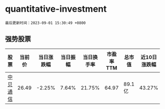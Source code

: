 # quantitative-investment

`最后更新时间：2023-09-01 15:30:49 +0800`

## 强势股票

|股票|当前价|当日涨跌幅|当日振幅|当日换手率|市盈率TTM|总市值|近10日涨跌幅|
|----|----|----|----|----|----|----|----|
|[中贝通信](https://xueqiu.com/S/SH603220)|26.49|-2.25%|7.64%|21.75%|64.97|89.1亿|43.27%|
